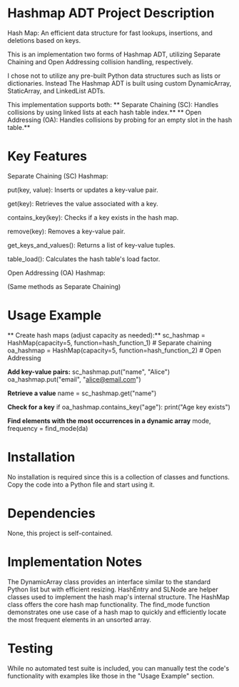 # Hashmap ADT Project Description

Hash Map: An efficient data structure for fast lookups, insertions, and deletions based on keys.

This is an implementation two forms of Hashmap ADT, utilizing Separate Chaining and Open Addressing collision handling, respectively.

I chose not to utilize any pre-built Python data structures such as lists or dictionaries. 
Instead The Hashmap ADT is built using custom DynamicArray, StaticArray, and LinkedList ADTs. 

This implementation supports both:
**
Separate Chaining (SC): Handles collisions by using linked lists at each hash table index.**
**
Open Addressing (OA): Handles collisions by probing for an empty slot in the hash table.**

# Key Features

Separate Chaining (SC) Hashmap:

put(key, value): Inserts or updates a key-value pair.

get(key): Retrieves the value associated with a key.

contains_key(key): Checks if a key exists in the hash map.

remove(key): Removes a key-value pair.

get_keys_and_values(): Returns a list of key-value tuples.

table_load(): Calculates the hash table's load factor.

Open Addressing (OA) Hashmap:

(Same methods as Separate Chaining)

# Usage Example

** Create hash maps (adjust capacity as needed):**
sc_hashmap = HashMap(capacity=5, function=hash_function_1)  # Separate chaining
oa_hashmap = HashMap(capacity=5, function=hash_function_2)  # Open Addressing

**Add key-value pairs:**
sc_hashmap.put("name", "Alice")
oa_hashmap.put("email", "alice@email.com")

**Retrieve a value**
name = sc_hashmap.get("name") 

**Check for a key**
if oa_hashmap.contains_key("age"):
    print("Age key exists")

**Find elements with the most occurrences in a dynamic array**
mode, frequency = find_mode(da)

# Installation

No installation is required since this is a collection of classes and functions. Copy the code into a Python file and start using it.

# Dependencies

None, this project is self-contained.

# Implementation Notes

The DynamicArray class provides an interface similar to the standard Python list but with efficient resizing.
HashEntry and SLNode are helper classes used to implement the hash map's internal structure.
The HashMap class offers the core hash map functionality.
The find_mode function demonstrates one use case of a hash map to quickly and efficiently locate the most frequent elements in an unsorted array.

# Testing

While no automated test suite is included, you can manually test the code's functionality with examples like those in the "Usage Example" section.

